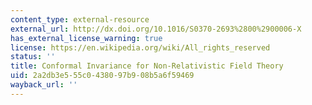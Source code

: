 ```yaml
---
content_type: external-resource
external_url: http://dx.doi.org/10.1016/S0370-2693%2800%2900006-X
has_external_license_warning: true
license: https://en.wikipedia.org/wiki/All_rights_reserved
status: ''
title: Conformal Invariance for Non-Relativistic Field Theory
uid: 2a2db3e5-55c0-4380-97b9-08b5a6f59469
wayback_url: ''
---
```

